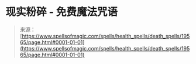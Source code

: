 <!--yml

category: 未分类

date: 2024-06-12 19:01:40

-->

# 现实粉碎 - 免费魔法咒语

> 来源：[https://www.spellsofmagic.com/spells/health_spells/death_spells/19565/page.html#0001-01-01](https://www.spellsofmagic.com/spells/health_spells/death_spells/19565/page.html#0001-01-01)
